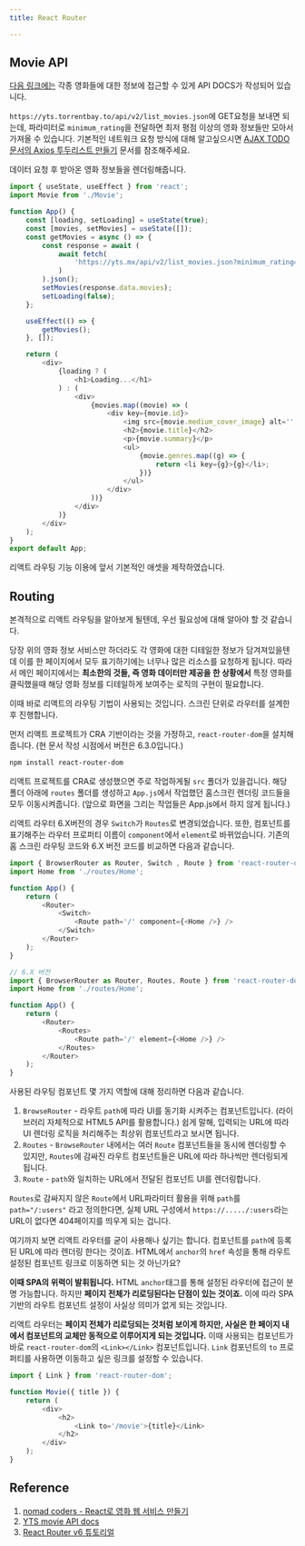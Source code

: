 ```yaml
---
title: React Router

---
```

## Movie API
[다음 링크에는](https://yts.torrentbay.to/api) 각종 영화들에 대한 정보에 접근할 수 있게 API DOCS가 작성되어 있습니다.

`https://yts.torrentbay.to/api/v2/list_movies.json`에 GET요청을 보내면 되는데, 파라미터로 `minimum_rating`을 전달하면 최저 평점 이상의 영화 정보들만 모아서 가져올 수 있습니다. 기본적인 네트워크 요청 방식에 대해 알고싶으시면 [AJAX TODO 문서의 Axios 투두리스트 만들기](https://parkjju.github.io/vue-TIL/js/axios.html#xmlhttprequest) 문서를 참조해주세요.

데이터 요청 후 받아온 영화 정보들을 렌더링해줍니다.
```javascript
import { useState, useEffect } from 'react';
import Movie from './Movie';

function App() {
    const [loading, setLoading] = useState(true);
    const [movies, setMovies] = useState([]);
    const getMovies = async () => {
        const response = await (
            await fetch(
                'https://yts.mx/api/v2/list_movies.json?minimum_rating=9&sort_by=year'
            )
        ).json();
        setMovies(response.data.movies);
        setLoading(false);
    };

    useEffect(() => {
        getMovies();
    }, []);

    return (
        <div>
            {loading ? (
                <h1>Loading...</h1>
            ) : (
                <div>
                    {movies.map((movie) => (
                        <div key={movie.id}>
                            <img src={movie.medium_cover_image} alt='' />
                            <h2>{movie.title}</h2>
                            <p>{movie.summary}</p>
                            <ul>
                                {movie.genres.map((g) => {
                                    return <li key={g}>{g}</li>;
                                })}
                            </ul>
                        </div>
                    ))}
                </div>
            )}
        </div>
    );
}
export default App;
```
리액트 라우팅 기능 이용에 앞서 기본적인 애셋을 제작하였습니다.

## Routing
본격적으로 리액트 라우팅을 알아보게 될텐데, 우선 필요성에 대해 알아야 할 것 같습니다.

당장 위의 영화 정보 서비스만 하더라도 각 영화에 대한 디테일한 정보가 담겨져있을텐데 이를 한 페이지에서 모두 표기하기에는 너무나 많은 리소스를 요청하게 됩니다. 따라서 메인 페이지에서는 **최소한의 것들, 즉 영화 데이터만 제공을 한 상황에서** 특정 영화를 클릭했을때 해당 영화 정보를 디테일하게 보여주는 로직의 구현이 필요합니다.

이때 바로 리액트의 라우팅 기법이 사용되는 것입니다. 스크린 단위로 라우터를 설계한 후 진행합니다.

먼저 리액트 프로젝트가 CRA 기반이라는 것을 가정하고, `react-router-dom`을 설치해줍니다. (현 문서 작성 시점에서 버전은 6.3.0입니다.)

```sh
npm install react-router-dom
```

리액트 프로젝트를 CRA로 생성했으면 주로 작업하게될 `src` 폴더가 있을겁니다. 해당 폴더 아래에 `routes` 폴더를 생성하고 `App.js`에서 작업했던 홈스크린 렌더링 코드들을 모두 이동시켜줍니다. (앞으로 화면을 그리는 작업들은 App.js에서 하지 않게 됩니다.)

리액트 라우터 6.X버전의 경우 `Switch`가 `Routes`로 변경되었습니다. 또한, 컴포넌트를 표기해주는 라우터 프로퍼티 이름이 `component`에서 `element`로 바뀌었습니다. 기존의 홈 스크린 라우팅 코드와 6.X 버전 코드를 비교하면 다음과 같습니다.

```javascript
import { BrowserRouter as Router, Switch , Route } from 'react-router-dom';
import Home from './routes/Home';

function App() {
    return (
        <Router>
            <Switch>
                <Route path='/' component={<Home />} />
            </Switch>
        </Router>
    );
}
```
```javascript
// 6.X 버전
import { BrowserRouter as Router, Routes, Route } from 'react-router-dom';
import Home from './routes/Home';

function App() {
    return (
        <Router>
            <Routes>
                <Route path='/' element={<Home />} />
            </Routes>
        </Router>
    );
}
```

사용된 라우팅 컴포넌트 몇 가지 역할에 대해 정리하면 다음과 같습니다.
1. `BrowseRouter` - 라우트 `path`에 따라 UI를 동기화 시켜주는 컴포넌트입니다. (라이브러리 자체적으로 HTML5 API를 활용합니다.) 쉽게 말해, 입력되는 URL에 따라 UI 렌더링 로직을 처리해주는 최상위 컴포넌트라고 보시면 됩니다.
2. `Routes` - `BrowseRouter` 내에서는 여러 `Route` 컴포넌트들을 동시에 렌더링할 수 있지만, `Routes`에 감싸진 라우트 컴포넌트들은 URL에 따라 하나씩만 렌더링되게 됩니다.
3. `Route` - `path`와 일치하는 URL에서 전달된 컴포넌트 UI를 렌더링합니다. 

`Routes`로 감싸지지 않은 `Route`에서 URL파라미터 활용을 위해 `path`를 `path="/:users"` 라고 정의한다면, 실제 URL 구성에서 `https://...../:users`라는 URL이 없다면 404페이지를 띄우게 되는 겁니다.

여기까지 보면 리액트 라우터를 굳이 사용해나 싶기는 합니다. 컴포넌트를 `path`에 등록된 URL에 따라 렌더링 한다는 것이죠. HTML에서 `anchor`의 `href` 속성을 통해 라우트 설정된 컴포넌트 링크로 이동하면 되는 것 아닌가요?

**이때 SPA의 위력이 발휘됩니다.** HTML `anchor`태그를 통해 설정된 라우터에 접근이 분명 가능합니다. 하지만 **페이지 전체가 리로딩된다는 단점이 있는 것이죠.** 이에 따라 SPA기반의 라우트 컴포넌트 설정이 사실상 의미가 없게 되는 것입니다. 

리액트 라우터는 **페이지 전체가 리로딩되는 것처럼 보이게 하지만, 사실은 한 페이지 내에서 컴포넌트의 교체만 동적으로 이루어지게 되는 것입니다.** 이때 사용되는 컴포넌트가 바로 `react-router-dom`의 `<Link></Link>` 컴포넌트입니다. `Link` 컴포넌트의 `to` 프로퍼티를 사용하면 이동하고 싶은 링크를 설정할 수 있습니다.

```javascript
import { Link } from 'react-router-dom';

function Movie({ title }) {
    return (
        <div>
            <h2>
                <Link to='/movie'>{title}</Link> 
            </h2>
        </div>
    );
}
```





## Reference

1. [nomad coders - React로 영화 웹 서비스 만들기](https://nomadcoders.co/react-for-beginners/lobby)
2. [YTS movie API docs](https://yts.torrentbay.to/api)
3. [React Router v6 튜토리얼](https://velog.io/@velopert/react-router-v6-tutorial)